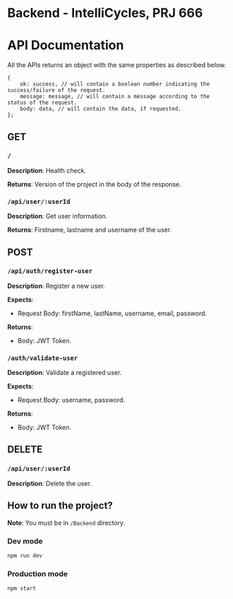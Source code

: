 # Backend - IntelliCycles, PRJ 666

# API Documentation

All the APIs returns an object with the same properties as described below.

```
{
    ok: success, // will contain a boolean number indicating the success/failure of the request.
    message: message, // will contain a message according to the status of the request.
    body: data, // will contain the data, if requested.
};
```

## GET

### `/`

**Description**: Health check.

**Returns**: Version of the project in the body of the response.

### `/api/user/:userId`

**Description**: Get user information.

**Returns**: Firstname, lastname and username of the user.

## POST

### `/api/auth/register-user`

**Description**: Register a new user.

**Expects**:

- Request Body: firstName, lastName, username, email, password.

**Returns**:

- Body: JWT Token.

### `/auth/validate-user`

**Description**: Validate a registered user.

**Expects**:

- Request Body: username, password.

**Returns**:

- Body: JWT Token.

## DELETE

### `/api/user/:userId`

**Description**: Delete the user.

## How to run the project?

**Note**: You must be in `/Backend` directory.

### Dev mode

```bash
npm run dev
```

### Production mode

```bash
npm start
```
